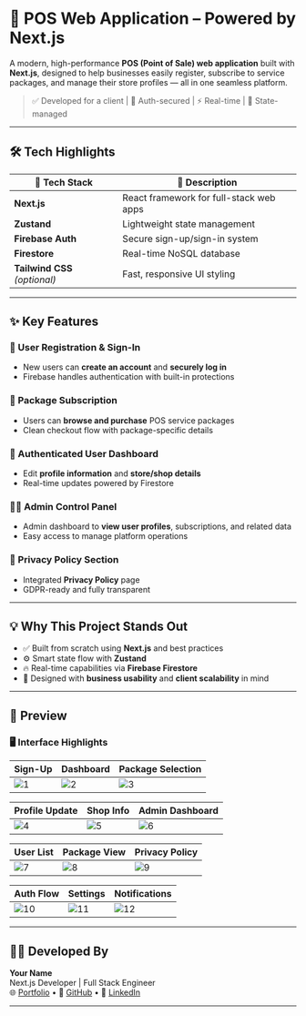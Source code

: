 # 🌟 POS Web Application – Powered by Next.js

A modern, high-performance **POS (Point of Sale) web application** built with **Next.js**, designed to help businesses easily register, subscribe to service packages, and manage their store profiles — all in one seamless platform.

> ✅ Developed for a client | 🔐 Auth-secured | ⚡ Real-time | 🧠 State-managed

---

## 🛠 Tech Highlights

| 🔧 Tech Stack        | 💬 Description                          |
|----------------------|-----------------------------------------|
| **Next.js**          | React framework for full-stack web apps |
| **Zustand**          | Lightweight state management            |
| **Firebase Auth**    | Secure sign-up/sign-in system           |
| **Firestore**        | Real-time NoSQL database                |
| **Tailwind CSS** *(optional)* | Fast, responsive UI styling       |

---

## ✨ Key Features

### 👥 User Registration & Sign-In
- New users can **create an account** and **securely log in**
- Firebase handles authentication with built-in protections

### 🧾 Package Subscription
- Users can **browse and purchase** POS service packages
- Clean checkout flow with package-specific details

### 🛒 Authenticated User Dashboard
- Edit **profile information** and **store/shop details**
- Real-time updates powered by Firestore

### 🧑‍💼 Admin Control Panel
- Admin dashboard to **view user profiles**, subscriptions, and related data
- Easy access to manage platform operations

### 📜 Privacy Policy Section
- Integrated **Privacy Policy** page
- GDPR-ready and fully transparent

---

## 💡 Why This Project Stands Out

- ✅ Built from scratch using **Next.js** and best practices
- ⚙️ Smart state flow with **Zustand**
- 🔥 Real-time capabilities via **Firebase Firestore**
- 🎯 Designed with **business usability** and **client scalability** in mind

---

## 📸 Preview

### 🖥️ Interface Highlights

| Sign-Up | Dashboard | Package Selection |
|--------|-----------|-------------------|
| ![1](.screenhots/1.png) | ![2](.screenhots/2.png) | ![3](.screenhots/3.png) |

| Profile Update | Shop Info | Admin Dashboard |
|----------------|-----------|-----------------|
| ![4](.screenhots/4.png) | ![5](.screenhots/5.png) | ![6](.screenhots/6.png) |

| User List | Package View | Privacy Policy |
|-----------|--------------|----------------|
| ![7](.screenhots/7.png) | ![8](.screenhots/8.png) | ![9](.screenhots/9.png) |

| Auth Flow | Settings | Notifications |
|-----------|----------|----------------|
| ![10](.screenhots/10.png) | ![11](.screenhots/11.png) | ![12](.screenhots/12.png) |

---

## 👨‍💻 Developed By

**Your Name**  
Next.js Developer | Full Stack Engineer  
🌐 [Portfolio](https://your-portfolio-link.com) • 🐙 [GitHub](https://github.com/your-username) • 💼 [LinkedIn](https://linkedin.com/in/your-link)

---

